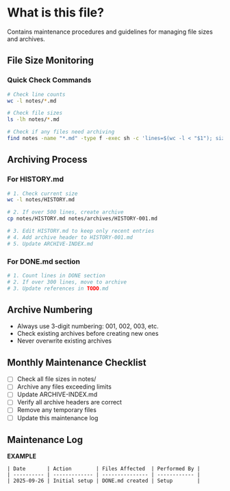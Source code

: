 # What is this file?

Contains maintenance procedures and guidelines for managing file sizes and archives.

## File Size Monitoring

### Quick Check Commands

```bash
# Check line counts
wc -l notes/*.md

# Check file sizes
ls -lh notes/*.md

# Check if any files need archiving
find notes -name "*.md" -type f -exec sh -c 'lines=$(wc -l < "$1"); size=$(stat -f%z "$1" 2>/dev/null || stat -c%s "$1"); if [ $lines -gt 500 ] || [ $size -gt 51200 ]; then echo "$1: $lines lines, $size bytes - NEEDS ARCHIVING"; fi' _ {} \;
```

## Archiving Process

### For HISTORY.md

```bash
# 1. Check current size
wc -l notes/HISTORY.md

# 2. If over 500 lines, create archive
cp notes/HISTORY.md notes/archives/HISTORY-001.md

# 3. Edit HISTORY.md to keep only recent entries
# 4. Add archive header to HISTORY-001.md
# 5. Update ARCHIVE-INDEX.md
```

### For DONE.md section

```bash
# 1. Count lines in DONE section
# 2. If over 300 lines, move to archive
# 3. Update references in TODO.md
```

## Archive Numbering

- Always use 3-digit numbering: 001, 002, 003, etc.
- Check existing archives before creating new ones
- Never overwrite existing archives

## Monthly Maintenance Checklist

- [ ] Check all file sizes in notes/
- [ ] Archive any files exceeding limits
- [ ] Update ARCHIVE-INDEX.md
- [ ] Verify all archive headers are correct
- [ ] Remove any temporary files
- [ ] Update this maintenance log

## Maintenance Log

**EXAMPLE**

```
| Date       | Action        | Files Affected  | Performed By |
| ---------- | ------------- | --------------- | ------------ |
| 2025-09-26 | Initial setup | DONE.md created | Setup        |
```

